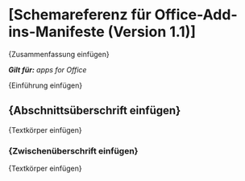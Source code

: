 
# [Schemareferenz für Office-Add-ins-Manifeste (Version 1.1)]
{Zusammenfassung einfügen}

 _**Gilt für:** apps for Office_

{Einführung einfügen}

## {Abschnittsüberschrift einfügen}

{Textkörper einfügen}


### {Zwischenüberschrift einfügen}

{Textkörper einfügen}

